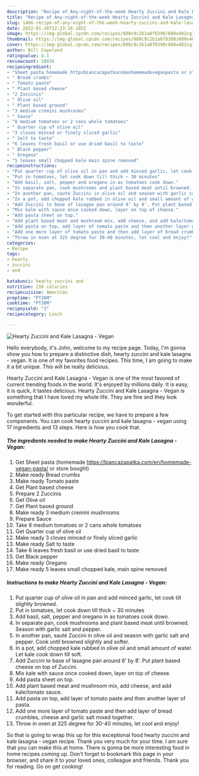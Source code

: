 ```yaml
---
description: "Recipe of Any-night-of-the-week Hearty Zuccini and Kale Lasagna - Vegan"
title: "Recipe of Any-night-of-the-week Hearty Zuccini and Kale Lasagna - Vegan"
slug: 1466-recipe-of-any-night-of-the-week-hearty-zuccini-and-kale-lasagna-vegan
date: 2022-01-26T22:23:16.185Z
image: https://img-global.cpcdn.com/recipes/888c9c2b1a8f0390/680x482cq70/hearty-zuccini-and-kale-lasagna-vegan-recipe-main-photo.jpg
thumbnail: https://img-global.cpcdn.com/recipes/888c9c2b1a8f0390/680x482cq70/hearty-zuccini-and-kale-lasagna-vegan-recipe-main-photo.jpg
cover: https://img-global.cpcdn.com/recipes/888c9c2b1a8f0390/680x482cq70/hearty-zuccini-and-kale-lasagna-vegan-recipe-main-photo.jpg
author: Bill Copeland
ratingvalue: 4.1
reviewcount: 18656
recipeingredient:
- "Sheet pasta homemade httpsbiancazapatkacomenhomemadeveganpasta or store bought"
- " Bread crumbs"
- " Tomato paste"
- " Plant based cheese"
- "2 Zuccinis"
- " Olive oil"
- " Plant based ground"
- "3 medium cremini mushrooms"
- " Sauce"
- "8 medium tomatoes or 2 cans whole tomatoes"
- " Quarter cup of olive oil"
- "3 cloves minced or finely sliced garlic"
- " Salt to taste"
- "6 leaves fresh basil or use dried basil to taste"
- " Black pepper"
- " Oregano"
- "5 leaves small chopped kale main spine removed"
recipeinstructions:
- "Put quarter cup of olive oil in pan and add minced garlic, let cook till slightly browned."
- "Put in tomatoes, let cook down till thick ~ 30 minutes"
- "Add basil, salt, pepper and oregano in as tomatoes cook down."
- "In separate pan, cook mushrooms and plant based meat until browned. Season with garlic salt and pepper."
- "In another pan, sauté Zuccini in olive oil and season with garlic salt and pepper. Cook until browned slightly and softer."
- "In a pot, add chopped kale rubbed in olive oil and small amount of water. Let kale cook down till soft."
- "Add Zuccini to base of lasagne pan around 8’ by 8’. Put plant based cheese on top of Zuccini."
- "Mix kale with sauce once cooked down, layer on top of cheese."
- "Add pasta sheet on top."
- "Add plant based meat and mushroom mix, add cheese, and add kale/tomato sauce."
- "Add pasta on top, add layer of tomato paste and then another layer of pasta."
- "Add one more layer of tomato paste and then add layer of bread crumbles, cheese and garlic salt mixed together."
- "Throw in oven at 325 degree for 30-40 minutes, let cool and enjoy!"
categories:
- Recipe
tags:
- hearty
- zuccini
- and

katakunci: hearty zuccini and 
nutrition: 216 calories
recipecuisine: American
preptime: "PT26M"
cooktime: "PT30M"
recipeyield: "3"
recipecategory: Lunch

---
```



![Hearty Zuccini and Kale Lasagna - Vegan](https://img-global.cpcdn.com/recipes/888c9c2b1a8f0390/680x482cq70/hearty-zuccini-and-kale-lasagna-vegan-recipe-main-photo.jpg)

Hello everybody, it's John, welcome to my recipe page. Today, I'm gonna show you how to prepare a distinctive dish, hearty zuccini and kale lasagna - vegan. It is one of my favorites food recipes. This time, I am going to make it a bit unique. This will be really delicious.



Hearty Zuccini and Kale Lasagna - Vegan is one of the most favored of current trending foods in the world. It's enjoyed by millions daily. It is easy, it is quick, it tastes delicious. Hearty Zuccini and Kale Lasagna - Vegan is something that I have loved my whole life. They are fine and they look wonderful.


To get started with this particular recipe, we have to prepare a few components. You can cook hearty zuccini and kale lasagna - vegan using 17 ingredients and 13 steps. Here is how you cook that.

<!--inarticleads1-->

##### The ingredients needed to make Hearty Zuccini and Kale Lasagna - Vegan:

1. Get Sheet pasta (homemade https://biancazapatka.com/en/homemade-vegan-pasta/ or store bought)
1. Make ready  Bread crumbs
1. Make ready  Tomato paste
1. Get  Plant based cheese
1. Prepare 2 Zuccinis
1. Get  Olive oil
1. Get  Plant based ground
1. Make ready 3 medium cremini mushrooms
1. Prepare  Sauce
1. Take 8 medium tomatoes or 2 cans whole tomatoes
1. Get  Quarter cup of olive oil
1. Make ready 3 cloves minced or finely sliced garlic
1. Make ready  Salt to taste
1. Take 6 leaves fresh basil or use dried basil to taste
1. Get  Black pepper
1. Make ready  Oregano
1. Make ready 5 leaves small chopped kale, main spine removed




<!--inarticleads2-->

##### Instructions to make Hearty Zuccini and Kale Lasagna - Vegan:

1. Put quarter cup of olive oil in pan and add minced garlic, let cook till slightly browned.
1. Put in tomatoes, let cook down till thick ~ 30 minutes
1. Add basil, salt, pepper and oregano in as tomatoes cook down.
1. In separate pan, cook mushrooms and plant based meat until browned. Season with garlic salt and pepper.
1. In another pan, sauté Zuccini in olive oil and season with garlic salt and pepper. Cook until browned slightly and softer.
1. In a pot, add chopped kale rubbed in olive oil and small amount of water. Let kale cook down till soft.
1. Add Zuccini to base of lasagne pan around 8’ by 8’. Put plant based cheese on top of Zuccini.
1. Mix kale with sauce once cooked down, layer on top of cheese.
1. Add pasta sheet on top.
1. Add plant based meat and mushroom mix, add cheese, and add kale/tomato sauce.
1. Add pasta on top, add layer of tomato paste and then another layer of pasta.
1. Add one more layer of tomato paste and then add layer of bread crumbles, cheese and garlic salt mixed together.
1. Throw in oven at 325 degree for 30-40 minutes, let cool and enjoy!




So that is going to wrap this up for this exceptional food hearty zuccini and kale lasagna - vegan recipe. Thank you very much for your time. I am sure that you can make this at home. There is gonna be more interesting food in home recipes coming up. Don't forget to bookmark this page in your browser, and share it to your loved ones, colleague and friends. Thank you for reading. Go on get cooking!
